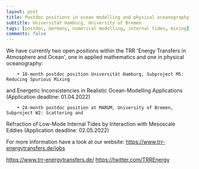 ```yaml
---
layout: post
title: Postdoc positions in ocean modelling and physical oceanography (Germany)
subtitle: Universität Hamburg, University of Bremen
tags: [postdoc, Germany, numerical modelling, internal tides, mixing]
comments: false
---
```

We have currently two open positions within the TRR 'Energy Transfers in Atmosphere and Ocean',
one in applied mathematics and one in physical oceanography:
 
        • 18-month postdoc position Universität Hamburg, Subproject M5: Reducing Spurious Mixing
and Energetic Inconsistencies in Realistic Ocean-Modelling Applications
(Application deadline: 01.04.2022)
 
        • 24-month postdoc position at MARUM, University of Bremen, Subproject W2: Scattering and
Refraction of Low-Mode Internal Tides by Interaction with Mesoscale Eddies
(Application deadline: 02.05.2022)
 
For more information have a look at our website:
https://www.trr-energytransfers.de/jobs

https://www.trr-energytransfers.de/
https://twitter.com/TRREnergy
